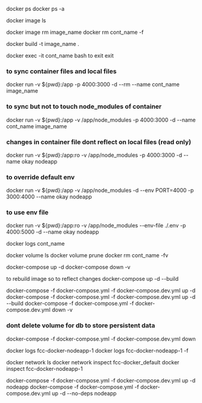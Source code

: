  docker ps
 docker ps -a

 docker image ls

 docker image rm image_name
 docker rm cont_name -f

 docker build -t image_name .

 docker exec -it cont_name bash
 to exit exit

### to sync container files and local files 
 docker run -v ${pwd}:/app -p 4000:3000 -d --rm --name cont_name image_name

### to sync but not to touch node_modules of container
 docker run -v ${pwd}:/app -v /app/node_modules -p 4000:3000 -d --name cont_name image_name

### changes in container file dont reflect on local files (read only)
docker run -v ${pwd}:/app:ro -v /app/node_modules -p 4000:3000 -d --name okay nodeapp

### to override default env 
docker run -v ${pwd}:/app -v /app/node_modules -d --env PORT=4000 -p 3000:4000 --name okay nodeapp

### to use env file
docker run -v ${pwd}:/app:ro -v /app/node_modules --env-file ./.env -p 4000:5000 -d --name okay nodeapp

docker logs cont_name

docker volume ls
docker volume prune
docker rm cont_name -fv

docker-compose up -d
docker-compose down -v

to rebuild image so to reflect changes
docker-compose up -d --build

docker-compose -f docker-compose.yml -f docker-compose.dev.yml up -d
docker-compose -f docker-compose.yml -f docker-compose.dev.yml up -d --build
docker-compose -f docker-compose.yml -f docker-compose.dev.yml down -v

### dont delete volume for db to store persistent data
docker-compose -f docker-compose.yml -f docker-compose.dev.yml down

docker logs fcc-docker-nodeapp-1
docker logs fcc-docker-nodeapp-1 -f

docker network ls
docker network inspect fcc-docker_default
docker inspect fcc-docker-nodeapp-1

docker-compose -f docker-compose.yml -f docker-compose.dev.yml up -d nodeapp
 docker-compose -f docker-compose.yml -f docker-compose.dev.yml up -d --no-deps nodeapp
